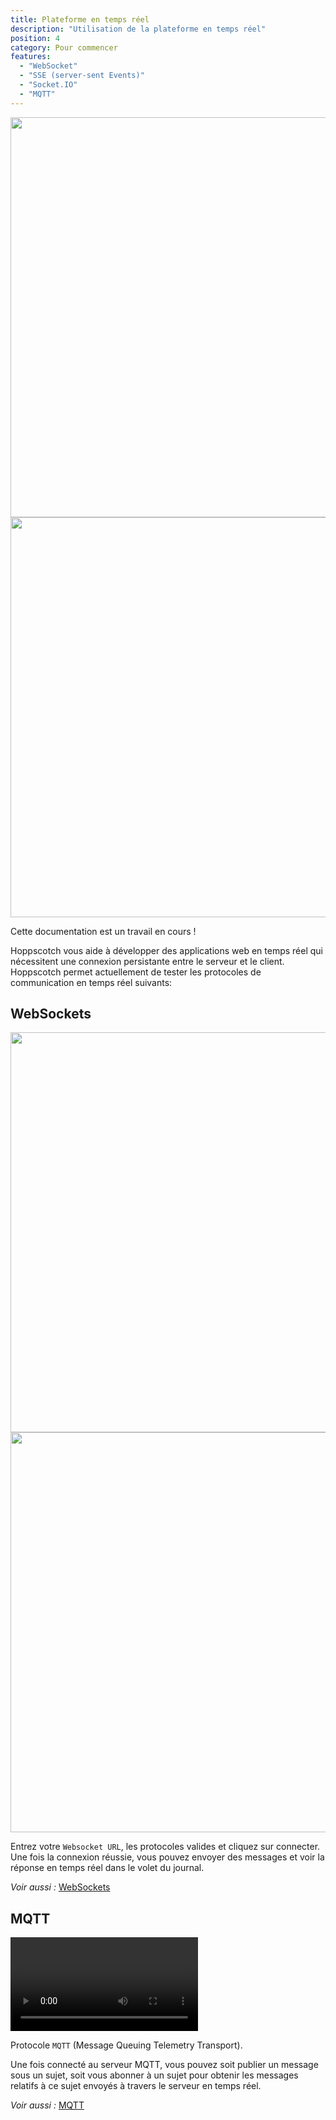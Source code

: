 ```yaml
---
title: Plateforme en temps réel
description: "Utilisation de la plateforme en temps réel"
position: 4
category: Pour commencer
features:
  - "WebSocket"
  - "SSE (server-sent Events)"
  - "Socket.IO"
  - "MQTT"
---
```


<img src="/realtime/Realtime-dark.png"   class="dark-img" width="1280" height="640" alt=""/>
<img src="/realtime/Realtime-light.png" class="light-img"  width="1280" height="640" alt=""/>
<alert type="success">

Cette documentation est un travail en cours !

</alert>
Hoppscotch vous aide à développer des applications web en temps réel qui nécessitent une connexion persistante entre le serveur et le client.
Hoppscotch permet actuellement de tester les protocoles de communication en temps réel suivants:

<list :items="features"></list>

## WebSockets

<img src="/realtime/Websocket-dark.png"   class="dark-img" width="1280" height="640" alt=""/>
<img src="/realtime/Websocket-light.png" class="light-img"  width="1280" height="640" alt=""/>

Entrez votre `Websocket URL`, les protocoles valides et cliquez sur connecter. Une fois la connexion réussie, vous pouvez envoyer des messages et voir la réponse en temps réel dans le volet du journal.

_Voir aussi :_ [WebSockets](/quickstart/websocket)

## MQTT

<video loop playsinline controls>
  <source src="/realtime/mqtt.webm" type="video/webm" />
 <source src="/realtime/mqtt.mp4" type="video/mp4" />
</video>

Protocole `MQTT` (Message Queuing Telemetry Transport).

Une fois connecté au serveur MQTT, vous pouvez soit publier un message sous un sujet, soit vous abonner à un sujet pour obtenir les messages relatifs à ce sujet envoyés à travers le serveur en temps réel.

_Voir aussi :_ [MQTT](/quickstart/mqtt)
